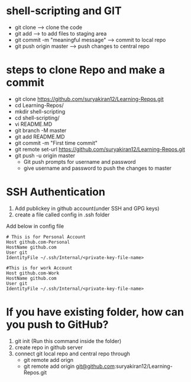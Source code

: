 # shell-scripting and GIT

* git clone <URL>                    --> clone the code
* git add <file-name>                --> to add files to staging area
* git commit -m "meaningful message" --> commit to local repo
* git push origin master             --> push changes to central repo

# steps to clone Repo and make a commit

* git clone https://github.com/suryakiran12/Learning-Repos.git
* cd Learning-Repos/
* mkdir shell-scripting
* cd shell-scripting/
* vi README.MD
* git branch -M master
* git add README.MD
* git commit -m "First time commit"
* git remote set-url https://github.com/suryakiran12/Learning-Repos.git
* git push -u origin master
   * Git push prompts for username and password
   * give username and password to push the changes to master

# SSH Authentication

1. Add publickey in github account(under SSH and GPG keys)
2. create a file called config in .ssh folder
  
Add below in config file

   ```
   # This is for Personal Account
   Host github.com-Personal
   HostName github.com
   User git
   IdentityFile ~/.ssh/Internal/<private-key-file-name>

   #This is for work Account
   Host github.com-Work
   HostName github.com
   User git
   IdentityFile ~/.ssh/Internal/<private-key-file-name>

   ```

# If you have existing folder, how can you push to GitHub?

1. git init (Run this command inside the folder)
2. create repo in github server
3. connect git local repo and central repo through
      * git remote add orign <make-sure-you-use-ssh-url>
      * git remote add origin git@github.com:suryakiran12/Learning-Repos.git